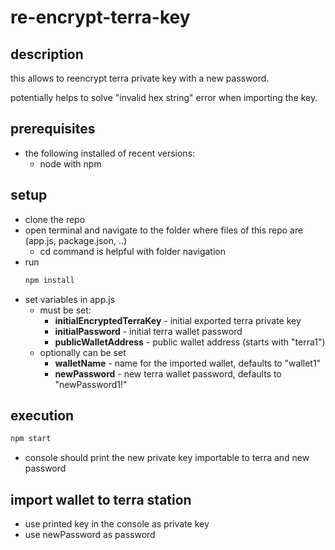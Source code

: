 # re-encrypt-terra-key

## description
this allows to reencrypt terra private key with a new password.

potentially helps to solve "invalid hex string" error when importing the key.

## prerequisites
* the following installed of recent versions:
    * node with npm

## setup
* clone the repo
* open terminal and navigate to the folder where files of this repo are (app.js, package.json, ..)
    * cd command is helpful with folder navigation
* run
  ```bash
  npm install
  ```
* set variables in app.js
    * must be set:
        * **initialEncryptedTerraKey** - initial exported terra private key
        * **initialPassword** - initial terra wallet password
        * **publicWalletAddress** - public wallet address (starts with "terra1")
    * optionally can be set
        * **walletName** - name for the imported wallet, defaults to "wallet1"
        * **newPassword** - new terra wallet password, defaults to "newPassword1!"

## execution
  ```bash
  npm start
  ```
* console should print the new private key importable to terra and new password

## import wallet to terra station
* use printed key in the console as private key
* use newPassword as password